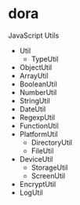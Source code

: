 # dora
JavaScript Utils

- Util
  - TypeUtil
- ObjectUtil
- ArrayUtil
- BooleanUtil
- NumberUtil
- StringUtil
- DateUtil
- RegexpUtil
- FunctionUtil
- PlatformUtil
  - DirectoryUtil
  - FileUtil
- DeviceUtil
  - StorageUtil
  - ScreenUtil
- EncryptUtil
- LogUtil
